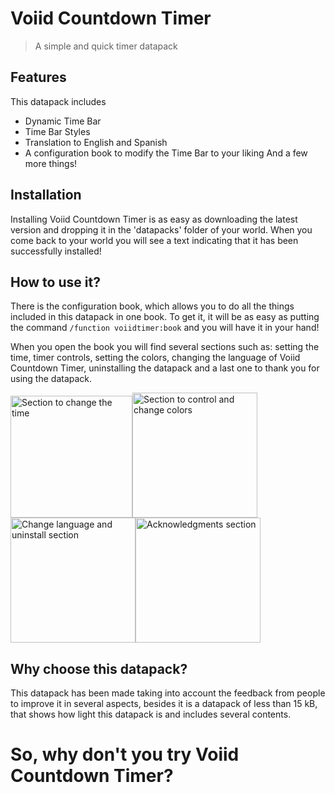 # Voiid Countdown Timer
> A simple and quick timer datapack

## Features
This datapack includes
- Dynamic Time Bar
- Time Bar Styles
- Translation to English and Spanish
- A configuration book to modify the Time Bar to your liking
And a few more things!

## Installation
Installing Voiid Countdown Timer is as easy as downloading the latest version and dropping it in the 'datapacks' folder of your world. When you come back to your world you will see a text indicating that it has been successfully installed!

## How to use it?
There is the configuration book, which allows you to do all the things included in this datapack in one book. To get it, it will be as easy as putting the command `/function voiidtimer:book` and you will have it in your hand!

When you open the book you will find several sections such as: setting the time, timer controls, setting the colors, changing the language of Voiid Countdown Timer, uninstalling the datapack and a last one to thank you for using the datapack.

<img src="https://i.ibb.co/CWJm2Xz/Screenshot-1.png" alt="Section to change the time" width="195"/><img src="https://i.ibb.co/Nstjg0J/Screenshot-2.png" alt="Section to control and change colors" width="200"/><img src="https://i.ibb.co/nghBfwX/Screenshot-3.png" alt="Change language and uninstall section" width="200"/><img src="https://i.ibb.co/yybBb9s/image.png" alt="Acknowledgments section" width="200"/>

## Why choose this datapack?
This datapack has been made taking into account the feedback from people to improve it in several aspects, besides it is a datapack of less than 15 kB, that shows how light this datapack is and includes several contents.

# So, why don't you try Voiid Countdown Timer?
